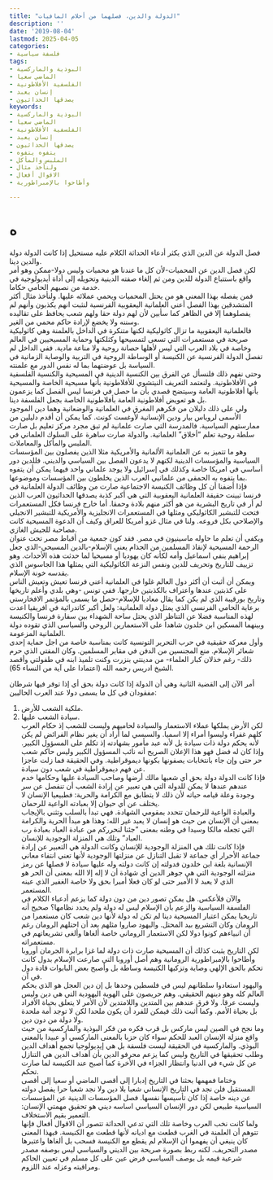 ```yaml
---
title: "الدولة والدين، فصلهما من أحلام المافيات"
description: ''
date: '2019-08-04'
lastmod: 2025-04-05
categories:
- فلسفة سياسية
tags:
- البوذية والماركسية
- الماضي سعيا
- الفلسفية الأفلاطونية
- إنسان يعبد
- يصدقها الحداثيون
keywords:
- البوذية والماركسية
- الماضي سعيا
- الفلسفية الأفلاطونية
- إنسان يعبد
- يصدقها الحداثيون
- يتفوه يتفوه
- الملبس والمأكل
- ولنأخذ مثال
- الاقوال أفعال
- وأطاحوا بالإمبراطورية

---
```

# **ه**

فصل الدولة عن الدين الذي يكثر أدعاء الحداثة الكلام عليه مستحيل إذا كانت الدولة دولة والدين دينا.  
لكن فصل الدين عن المحميات-لأن كل ما عندنا هو محميات وليس دولا-ممكن وهو أمر واقع باستتباع الدولة للدين ومن ثم إلغاء صفته الدينية وتحويله إلى أداة أيديولوجية في خدمة من نصبهم الحامي حكاما.  
فمن يفصله بهذا المعنى هو من يحتل المحميات ويحمي عملائه عليها. ولنأخذ مثال أكثر المتشدقين بهذا الفصل أعني العلمانية اليعقوبية الفرنسية لنثبت انهم يكذبون وأنهم لم يفصلوهما إلا في الظاهر كما سأبين لأن لهم دولة حقا ولهم شعب يحافظ على تقاليده وسننه ولا يخضع لإرادة حاكم محمي من الغير.  
فالعلمانية اليعقوبية ما تزال كاثوليكية لكنها متنكرة في الداخل بالعلمنة وهي كاثوليكية صريحة في مستعمرات التي تسعى لتمسيحها وكثلكتها وحماية المسيحيين في العالم وخاصة في بلاد العرب التي ليس لأهلها حصانة روحية ولا مناعة مادية. ففي الداخل لم تفصل الدولة الفرنسية عن الكنيسة أو الوساطة الروحية في التربية والوصاية الزمانية في السياسة بل عوضتهما بما له نفس الدور مع علمنته.  
وحتى نفهم ذلك فلنسأل عن الفرق بين الكنسية الدينية في المسيحية والكنسية الفلسفية في الأفلاطونية. ولنعتمد التعريف النيتشوي للأفلاطونية بأنها مسيحية الخاصة والمسيحية بأنها أفلاطونية العامة وسيتضح قصدي بأن ما حصل في فرنسا ليس الفصل كما يزعمون بل هو تعويض أفلاطونية العامة بأفلاطونية الخاصة بجعل الفلسفة دينا.  
ولي على ذلك دليلان من فكرهم المغرق في العلمانية والوضعانية وهما دين الموجود الأسمى لروباس بيار ودين الإنسانية لأوغست كونت. كما يمكن أن أقدم دليلين من ممارستهم السياسية. فالمدرسة التي صارت علمانية لم تبق مجرد مركز تعليم بل صارت سلطة روحية تعلم “أخلاق” العلمانية. والدولة صارت ساهرة على السلوك العلماني في الملبس والمأكل والمعاملات.  
وهو ما تتميز به عن العلمانية الألمانية والأمريكية مثلا الذين يفصلون بين المؤسسات السياسية والمؤسسات الدينية لكنهم لا يدعون الفصل بين السياسي والديني. فللدين دور أساسي في امريكا خاصة وكذلك في إسرائيل ولا يوجد علماني واحد فيهما يمكن أن يتفوه بما يتفوه به الحمقى من علمانيي العرب الذين يخلطون بين المؤسسات وموضوعها.  
فإذا أضفنا أن كل وظائف الكنيسة الاجتماعية صارت من وظائف الدولة العلمانية في فرنسا تبينت حقيقة العلمانية اليعقوبية التي هي أكبر كذبة يصدقها الحداثيون العرب الذين لم أر في تاريخ البشرية من هو أكثر منهم بلادة وحمقا. أما خارج فرنسا فكل المستعمرات فتحت للتبشير الكاثوليكي ومثلها في المستعمرات الانجليزية والأمريكية للتبشير الانجيلي والإصلاحي بكل فروعه. ولنا في مثال غزو أمريكا للعراق وكيف أن الدعوة المسيحية كانت مصاحبة للجيش الغازي.  
ويكفي أن تعلم ما حاوله ماسينيون في مصر. فقد كون جمعية من أقباط مصر تحت عنوان الرحمة المسيحية لإنقاذ المسلمين من الجذام يعني الإسلام-بالدين المسيحي-الذي جعل إبراهيم ينفي اسماعيل وأمه لكأنه كان يهوديا أو مسيحيا لما حدثت هذه الأحداث. وهو تزييف للتاريخ وتحريف للدين ونفس النزعة الكاثوليكية التي يمثلها هذا الجاسوس الذي يقدسه خونة الإسلام.  
ويمكن أن أثبت أن أكثر دول العالم غلوا في العلمانية أعني فرنسا تعيش وتعيش الناس على كذبتين عندها واعتراف بالكذبتين خارجها. ففي تونس -وهي بلدي وأعلم تاريخها وتاريخ بورقيبة الذي لم يكن كما يقال معاديا للإسلام-حصل ما يسمى بالمؤتمر الافخارستي برعاية الحامي الفرنسي الذي يمثل دولة العلمانية: ولعل أكبر كاتدرائية في افريقيا اعدت لهذه المناسبة فضلا عن التناظر الذي يحتل ساحة الشهداء بين سفارة فرنسا والكنيسة وبينهما المسكين ابن خلدون شاهدا على الاستعمارين الروحي والسياسي الذي تقوده دولة العلمانية المزعومة.  
وأول معركة حقيقية في حرب التحرير التونسية كانت بمناسبة خاصة من اجل حماية إحدى شعائر الإسلام. منع المجنسين من الدفن في مقابر المسلمين. وكان المفتي الذي حرم ذلك- رغم خذلان كبار العلماء- من مدينتي بنزرت وكنت تلميذ ابنه في طفولتي وأقصد الشيخ ادريس رحمه الله (اعتمادا على آية من النساء 65).

أمر الآن إلى القضية الثانية وهي أن الدولة إذا كانت دولة بحق أي إذا توفر فيها شرطان مفقودان في كل ما يسمى دولا عند العرب الحاليين:  
1. ملكية الشعب للأرض.  
2. سيادة الشعب عليها.  
لكن الأرض يملكها عملاء الاستعمار والسيادة لحاميهم وليست للشعب إذ حكام العرب كلهم غفراء وليسوا أمراء إلا اسميا. والسبسي لما أراد أن يغير نظام الفرائض لم يكن لأنه يحكم دولة ذات سيادة بل لأنه عبد مأمور بشهادته إذ تكلم على المسؤول الكبير. وإذا كان له فضل فهو هذا الإعلان الصريح أنه نائب المسؤول الكبير وليس حاكم شعب حر حتى وإن جاء بانتخابات يصفونها بكونها ديموقراطية. وفي الحقيقة فما زلت عاجزا عن فهم ديموقراطية في شعب دون سيادة.  
فإذا كانت الدولة دولة بحق أي شعبها مالك أرضها وصاحب السيادة عليها وحكامها خدم عندهم عندها لا يمكن للدولة التي هي تعبير عن إرادة الشعب أن تنفصل عن سر وجودة وعلة قيامه حياته لأن ذلك لا يتطابق مع الكرامة والحرية: فطبيعيا الإنسان لا يختلف عن أي حيوان إلا بعبادته الواعية للرحمان.  
والعبادة الواعية للرحمان تتحدد بمقومي الشهادة. فهي تبدأ بالسلب وتثني بالإيجاب بمعنى أن الإنسان من حيث هو إنسان لا يعبد غير الله: وهذا هو مبدأ الحرية والكرامة التي تجعله مالكا وسيدا في وطنه بمعنى “جئنا لنحرركم من عبادة العباد بعبادة رب العباد” وتلك هي المنزلة الوجودية للإنسان.  
فإذا كانت تلك هي المنزلة الوجودية للإنسان وكانت الدولة هي التعبير عن إرادة جماعة الأحرار أي جماعة لا تقبل التنازل عن منزلتها الوجودية لأنها تعني انتفاء معاني الإنسانية بلغة ابن خلدون فدولته إن كانت دولته وله عليها سيادة لا فصلها عن رمز منزلته الوجودية التي هي جوهر الدين أي شهادة أن لا إله إلا الله بمعنى أن الحر هو الذي لا يعبد لا الأمير حتى لو كان فعلا أميرا بحق ولا خاصة الغفير الذي عينه المستعمر.  
والآن فلأعكس. هل يمكن تصور دين من دون دولة كما يزعم أدعياء الكلام في الفلسفة السياسية والزعم بأن الإسلام ليس له دولة ولم يحدد نظامها؟ صحيح أنه تاريخيا يمكن اعتبار المسيحية دينا لم تكن له دولة لأنها دين شعب كان مستعمرا من الرومان وكان التشريع بيد المحتل. واليهود صاروا مثلهم بعد أن احتلهم الرومان رغم أن انبياءهم كونوا دولا لكن الاستعمار الروماني خاصة ألغاها وألغى تشريعاتهم في مستعمراته.  
لكن التاريخ يثبت كذلك أن المسيحية صارت ذات دولة لما غزا برابرة الجرمان أوروبا وأطاحوا بالإمبراطورية الرومانية وهم أصل أوروبا التي صارعت الإسلام بدول كانت تحكم بالحق الإلهي وصاية وتزكيها الكنيسة وساطة بل وأصبح بعض البابوات قادة دول في آن.  
واليهود استعادوا سلطانهم ليس في فلسطين وحدها بل إن دين العجل هو الذي يحكم العالم كله وهو دينهم الحقيقي. وهم حريصون على الهوية اليهودية التي هي دين وليس وليست عرقا. ولا فرق عندهم بين المتدين واللامتدين لأن الأمر لا يتعلق بحياة الأفراد بل بحياة الأمم. وكما أثبت ذلك فيمكن للفرد أن يكون ملحدا لكن لا توجد أمة ملحدة ولا دولة من دون دين.  
وما نجح في الصين ليس ماركس بل قرب فكره من فكر البوذية والماركسية من حيث واقع منزلة الإنسان العبد للحكم سواء كان حزبا بالمعنى الماركسي أو عبيدا بالمعنى البوذي. والماركسية في الحقيقة ليست فلسفة بل هي إيديولوجيا تجمع أهداف الدين وطلب تحقيقها في التاريخ وليس كما يزعم محرفو الدين بأن أهداف الدين هي التنازل عن كل شيء في الدنيا وانتظار الجزاء في الأخرة كما أصبح عند الكنيسة لما صارت تحكم.  
وختاما فمهمها بحثنا في التاريخ إدبارا إلى أقصى الماضي أو سعيا إلى أقصى المستقبل فلن نجد في التاريخ الإنساني شعبا بلا دين ولا نجد شعبا حرا يفصل دولته عن دينه خاصة إذا كان تأسيسها نفسها. فصل المؤسسات الدينية عن المؤسسات السياسية طبيعي لكن دور الإنسان السياسي اساسه ديني هو تحقيق مهمتي الإنسان: التعمير بقيم الاستخلاف.  
ولما كانت نخب العرب وخاصة تلك التي تدعي الحداثة تتصور أن الاقوال أفعال فإنها تتوهم أن العلمنة في الغرب قطعت مع اديانه لأنها قطعت مع الكنيسة. فبهذا المعنى كان ينبغي أن يفهموا أن الإسلام لم يقطع مع الكنيسة فسحب بل ألغاها واعتبرها مصدر التحريف. لكنه ربط بصورة صريحة بين الديني والسياسي ليس بوصفه مصدر شرعية قيمه بل بوصف السياسي فرض عين على كل مسلم في تعيين الحاكم ومراقبته وعزله عند اللزوم.

###
